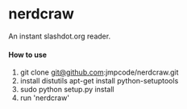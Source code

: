 nerdcraw
========

An instant slashdot.org reader.

#### How to use ####

1. git clone git@github.com:jmpcode/nerdcraw.git
2. install distutils
   apt-get install python-setuptools
3. sudo python setup.py install
4. run 'nerdcraw'
